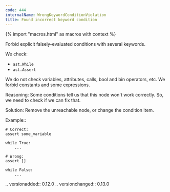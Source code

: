 ```yaml
---
code: 444
internalName: WrongKeywordConditionViolation
title: Found incorrect keyword condition
---
```


{% import "macros.html" as macros with context %}


Forbid explicit falsely-evaluated conditions with several keywords.

We check:

- ``ast.While``
- ``ast.Assert``

We do not check variables, attributes, calls, bool and bin operators, etc.
We forbid constants and some expressions.

Reasoning:
    Some conditions tell us that this node won't work correctly.
    So, we need to check if we can fix that.

Solution:
    Remove the unreachable node, or change the condition item.

Example::

    # Correct:
    assert some_variable

    while True:
        ...

    # Wrong:
    assert []

    while False:
        ...

.. versionadded:: 0.12.0
.. versionchanged:: 0.13.0